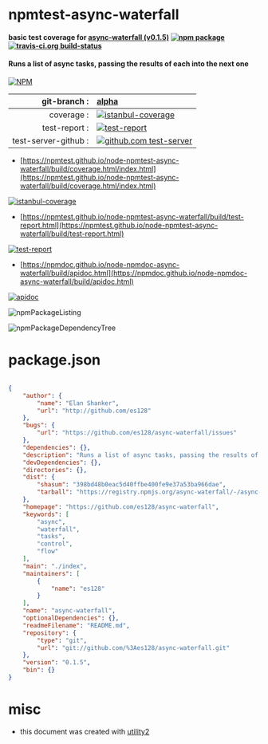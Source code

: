 # npmtest-async-waterfall

#### basic test coverage for  [async-waterfall (v0.1.5)](https://github.com/es128/async-waterfall)  [![npm package](https://img.shields.io/npm/v/npmtest-async-waterfall.svg?style=flat-square)](https://www.npmjs.org/package/npmtest-async-waterfall) [![travis-ci.org build-status](https://api.travis-ci.org/npmtest/node-npmtest-async-waterfall.svg)](https://travis-ci.org/npmtest/node-npmtest-async-waterfall)

#### Runs a list of async tasks, passing the results of each into the next one

[![NPM](https://nodei.co/npm/async-waterfall.png?downloads=true&downloadRank=true&stars=true)](https://www.npmjs.com/package/async-waterfall)

| git-branch : | [alpha](https://github.com/npmtest/node-npmtest-async-waterfall/tree/alpha)|
|--:|:--|
| coverage : | [![istanbul-coverage](https://npmtest.github.io/node-npmtest-async-waterfall/build/coverage.badge.svg)](https://npmtest.github.io/node-npmtest-async-waterfall/build/coverage.html/index.html)|
| test-report : | [![test-report](https://npmtest.github.io/node-npmtest-async-waterfall/build/test-report.badge.svg)](https://npmtest.github.io/node-npmtest-async-waterfall/build/test-report.html)|
| test-server-github : | [![github.com test-server](https://npmtest.github.io/node-npmtest-async-waterfall/GitHub-Mark-32px.png)](https://npmtest.github.io/node-npmtest-async-waterfall/build/app/index.html) | | build-artifacts : | [![build-artifacts](https://npmtest.github.io/node-npmtest-async-waterfall/glyphicons_144_folder_open.png)](https://github.com/npmtest/node-npmtest-async-waterfall/tree/gh-pages/build)|

- [https://npmtest.github.io/node-npmtest-async-waterfall/build/coverage.html/index.html](https://npmtest.github.io/node-npmtest-async-waterfall/build/coverage.html/index.html)

[![istanbul-coverage](https://npmtest.github.io/node-npmtest-async-waterfall/build/screenCapture.buildCi.browser.%252Ftmp%252Fbuild%252Fcoverage.lib.html.png)](https://npmtest.github.io/node-npmtest-async-waterfall/build/coverage.html/index.html)

- [https://npmtest.github.io/node-npmtest-async-waterfall/build/test-report.html](https://npmtest.github.io/node-npmtest-async-waterfall/build/test-report.html)

[![test-report](https://npmtest.github.io/node-npmtest-async-waterfall/build/screenCapture.buildCi.browser.%252Ftmp%252Fbuild%252Ftest-report.html.png)](https://npmtest.github.io/node-npmtest-async-waterfall/build/test-report.html)

- [https://npmdoc.github.io/node-npmdoc-async-waterfall/build/apidoc.html](https://npmdoc.github.io/node-npmdoc-async-waterfall/build/apidoc.html)

[![apidoc](https://npmdoc.github.io/node-npmdoc-async-waterfall/build/screenCapture.buildCi.browser.%252Ftmp%252Fbuild%252Fapidoc.html.png)](https://npmdoc.github.io/node-npmdoc-async-waterfall/build/apidoc.html)

![npmPackageListing](https://npmtest.github.io/node-npmtest-async-waterfall/build/screenCapture.npmPackageListing.svg)

![npmPackageDependencyTree](https://npmtest.github.io/node-npmtest-async-waterfall/build/screenCapture.npmPackageDependencyTree.svg)



# package.json

```json

{
    "author": {
        "name": "Elan Shanker",
        "url": "http://github.com/es128"
    },
    "bugs": {
        "url": "https://github.com/es128/async-waterfall/issues"
    },
    "dependencies": {},
    "description": "Runs a list of async tasks, passing the results of each into the next one",
    "devDependencies": {},
    "directories": {},
    "dist": {
        "shasum": "398bd48b0eac5d40ffbe400fe9e37a53ba966dae",
        "tarball": "https://registry.npmjs.org/async-waterfall/-/async-waterfall-0.1.5.tgz"
    },
    "homepage": "https://github.com/es128/async-waterfall",
    "keywords": [
        "async",
        "waterfall",
        "tasks",
        "control",
        "flow"
    ],
    "main": "./index",
    "maintainers": [
        {
            "name": "es128"
        }
    ],
    "name": "async-waterfall",
    "optionalDependencies": {},
    "readmeFilename": "README.md",
    "repository": {
        "type": "git",
        "url": "git://github.com/%3Aes128/async-waterfall.git"
    },
    "version": "0.1.5",
    "bin": {}
}
```



# misc
- this document was created with [utility2](https://github.com/kaizhu256/node-utility2)
